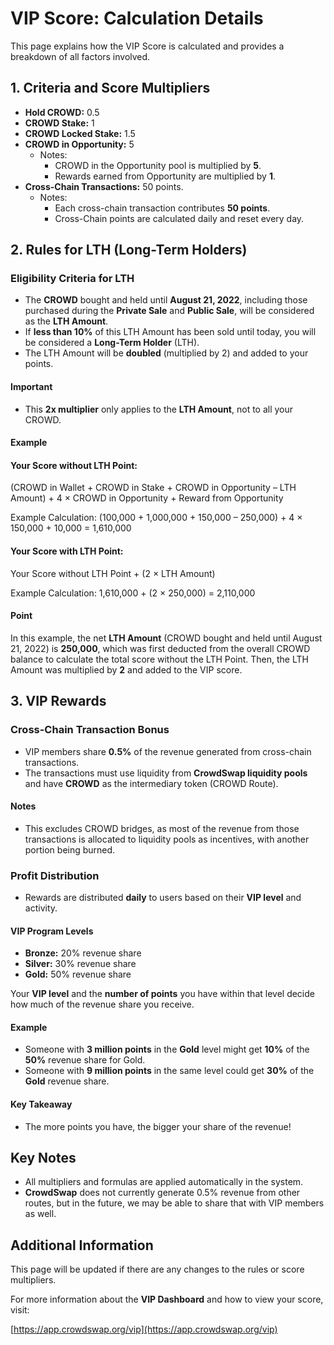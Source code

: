 # VIP Score: Calculation Details

This page explains how the VIP Score is calculated and provides a breakdown of all factors involved.

## 1. Criteria and Score Multipliers

- **Hold CROWD:** 0.5
- **CROWD Stake:** 1
- **CROWD Locked Stake:** 1.5
- **CROWD in Opportunity:** 5
  - Notes:
    - CROWD in the Opportunity pool is multiplied by **5**.
    - Rewards earned from Opportunity are multiplied by **1**.
- **Cross-Chain Transactions:** 50 points.
  - Notes:
    - Each cross-chain transaction contributes **50 points**.
    - Cross-Chain points are calculated daily and reset every day.

## 2. Rules for LTH (Long-Term Holders)

### Eligibility Criteria for LTH

- The **CROWD** bought and held until **August 21, 2022**, including those purchased during the **Private Sale** and **Public Sale**, will be considered as the **LTH Amount**.
- If **less than 10%** of this LTH Amount has been sold until today, you will be considered a **Long-Term Holder** (LTH).
- The LTH Amount will be **doubled** (multiplied by 2) and added to your points.

#### Important

- This **2x multiplier** only applies to the **LTH Amount**, not to all your CROWD.

#### Example

#### Your Score without LTH Point:

(CROWD in Wallet + CROWD in Stake + CROWD in Opportunity – LTH Amount) + 4 × CROWD in Opportunity + Reward from Opportunity

Example Calculation:
(100,000 + 1,000,000 + 150,000 – 250,000) + 4 × 150,000 + 10,000 = 1,610,000

#### Your Score with LTH Point:

Your Score without LTH Point + (2 × LTH Amount)

Example Calculation:
1,610,000 + (2 × 250,000) = 2,110,000

#### Point

In this example, the net **LTH Amount** (CROWD bought and held until August 21, 2022) is **250,000**, which was first deducted from the overall CROWD balance to calculate the total score without the LTH Point. Then, the LTH Amount was multiplied by **2** and added to the VIP score.

## 3. VIP Rewards

### Cross-Chain Transaction Bonus

- VIP members share **0.5%** of the revenue generated from cross-chain transactions.
- The transactions must use liquidity from **CrowdSwap liquidity pools** and have **CROWD** as the intermediary token (CROWD Route).

#### Notes

- This excludes CROWD bridges, as most of the revenue from those transactions is allocated to liquidity pools as incentives, with another portion being burned.

### Profit Distribution

- Rewards are distributed **daily** to users based on their **VIP level** and activity.

#### VIP Program Levels

- **Bronze:** 20% revenue share
- **Silver:** 30% revenue share
- **Gold:** 50% revenue share

Your **VIP level** and the **number of points** you have within that level decide how much of the revenue share you receive.

#### Example

- Someone with **3 million points** in the **Gold** level might get **10%** of the **50%** revenue share for Gold.
- Someone with **9 million points** in the same level could get **30%** of the **Gold** revenue share.

#### Key Takeaway

- The more points you have, the bigger your share of the revenue!

## Key Notes

- All multipliers and formulas are applied automatically in the system.
- **CrowdSwap** does not currently generate 0.5% revenue from other routes, but in the future, we may be able to share that with VIP members as well.

## Additional Information

This page will be updated if there are any changes to the rules or score multipliers.

For more information about the **VIP Dashboard** and how to view your score, visit:

[https://app.crowdswap.org/vip](https://app.crowdswap.org/vip)
